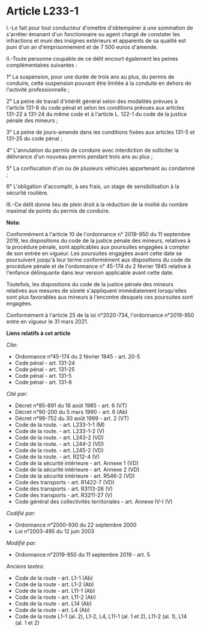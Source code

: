 # Article L233-1

I.-Le fait pour tout conducteur d'omettre d'obtempérer à une sommation de s'arrêter émanant d'un fonctionnaire ou agent
chargé de constater les infractions et muni des insignes extérieurs et apparents de sa qualité est puni d'un an
d'emprisonnement et de 7 500 euros d'amende. 

II.-Toute personne coupable de ce délit encourt également les peines complémentaires suivantes : 

1° La suspension, pour une durée de trois ans au plus, du permis de conduire, cette suspension pouvant être limitée à la
conduite en dehors de l'activité professionnelle ; 

2° La peine de travail d'intérêt général selon des modalités prévues à l'article 131-8 du code pénal et selon les conditions
prévues aux articles 131-22 à 131-24 du même code et             à l'article L. 122-1 du code de la justice pénale des
mineurs ; 

3° La peine de jours-amende dans les conditions fixées aux articles 131-5 et 131-25 du code pénal ; 

4° L'annulation du permis de conduire avec interdiction de solliciter la délivrance d'un nouveau permis pendant trois ans au
plus ; 

5° La confiscation d'un ou de plusieurs véhicules appartenant au condamné ; 

6° L'obligation d'accomplir, à ses frais, un stage de sensibilisation à la sécurité routière. 

III.-Ce délit donne lieu de plein droit à la réduction de la moitié du nombre maximal de points du permis de conduire.

**Nota:**

Conformément à l'article 10 de l'ordonnance n° 2019-950 du 11 septembre 2019, les dispositions du code de la justice pénale
des mineurs, relatives à la procédure pénale, sont applicables aux poursuites engagées à compter de son entrée en vigueur.
Les poursuites engagées avant cette date se poursuivent jusqu'à leur terme conformément aux dispositions du code de procédure
pénale et de l'ordonnance n° 45-174 du 2 février 1945 relative à l'enfance délinquante dans leur version applicable avant
cette date.

Toutefois, les dispositions du code de la justice pénale des mineurs relatives aux mesures de sûreté s'appliquent
immédiatement lorsqu'elles sont plus favorables aux mineurs à l'encontre desquels ces poursuites sont engagées.

Conformément à l'article 25 de la loi n°2020-734, l'ordonnance n°2019-950 entre en vigueur le 31 mars 2021.

**Liens relatifs à cet article**

_Cite_:

  - Ordonnance n°45-174 du 2 février 1945 - art. 20-5
  - Code pénal - art. 131-24
  - Code pénal - art. 131-25
  - Code pénal - art. 131-5
  - Code pénal - art. 131-8

_Cité par_:

  - Décret n°85-891 du 16 août 1985 - art. 6 (VT)
  - Décret n°90-200 du 5 mars 1990 - art. 6 (Ab)
  - Décret n°99-752 du 30 août 1999 - art. 2 (VT)
  - Code de la route. - art. L233-1-1 (M)
  - Code de la route. - art. L233-1-2 (V)
  - Code de la route. - art. L243-2 (VD)
  - Code de la route. - art. L244-2 (VD)
  - Code de la route. - art. L245-2 (VD)
  - Code de la route. - art. R212-4 (V)
  - Code de la sécurité intérieure - art. Annexe 1 (VD)
  - Code de la sécurité intérieure - art. Annexe 2 (VD)
  - Code de la sécurité intérieure - art. R546-2 (VD)
  - Code des transports - art. R1422-7 (VD)
  - Code des transports - art. R3113-26 (V)
  - Code des transports - art. R3211-27 (V)
  - Code général des collectivités territoriales - art. Annexe IV-I (V)

_Codifié par_:

  - Ordonnance n°2000-930 du 22 septembre 2000
  - Loi n°2003-495 du 12 juin 2003

_Modifié par_:

  - Ordonnance n°2019-950 du 11 septembre 2019 - art. 5

_Anciens textes_:

  - Code de la route - art. L1-1 (Ab)
  - Code de la route - art. L1-2 (Ab)
  - Code de la route - art. L11-1 (Ab)
  - Code de la route - art. L11-2 (Ab)
  - Code de la route - art. L14 (Ab)
  - Code de la route - art. L4 (Ab)
  - Code de la route L1-1 (al. 2), L1-2, L4, L11-1 (al. 1 et 2), L11-2 (al. 1), L14 (al. 1 et 2)
